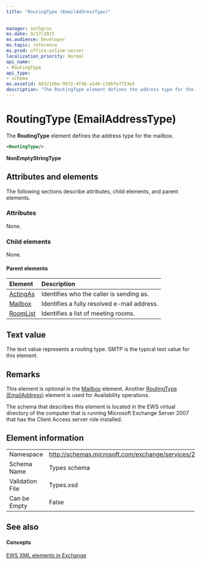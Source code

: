```yaml
---
title: "RoutingType (EmailAddressType)"
 
 
manager: sethgros
ms.date: 9/17/2015
ms.audience: Developer
ms.topic: reference
ms.prod: office-online-server
localization_priority: Normal
api_name:
- RoutingType
api_type:
- schema
ms.assetid: 683216be-9972-4f48-a148-c34bfe7f53e5
description: "The RoutingType element defines the address type for the mailbox."
---
```


# RoutingType (EmailAddressType)

The **RoutingType** element defines the address type for the mailbox. 
  
```XML
<RoutingType/>
```

 **NonEmptyStringType**
## Attributes and elements

The following sections describe attributes, child elements, and parent elements.
  
### Attributes

None.
  
### Child elements

None.
  
#### Parent elements

|**Element**|**Description**|
|:-----|:-----|
|[ActingAs](actingas.md) <br/> |Identifies who the caller is sending as.  <br/> |
|[Mailbox](mailbox.md) <br/> |Identifies a fully resolved e-mail address.  <br/> |
|[RoomList](roomlist.md) <br/> |Identifies a list of meeting rooms.  <br/> |
   
## Text value

The text value represents a routing type. SMTP is the typical text value for this element.
  
## Remarks

This element is optional in the [Mailbox](mailbox.md) element. Another [RoutingType (EmailAddress)](routingtype-emailaddress.md) element is used for Availability operations. 
  
The schema that describes this element is located in the EWS virtual directory of the computer that is running Microsoft Exchange Server 2007 that has the Client Access server role installed.
  
## Element information

|||
|:-----|:-----|
|Namespace  <br/> |http://schemas.microsoft.com/exchange/services/2006/types  <br/> |
|Schema Name  <br/> |Types schema  <br/> |
|Validation File  <br/> |Types.xsd  <br/> |
|Can be Empty  <br/> |False  <br/> |
   
## See also

#### Concepts

[EWS XML elements in Exchange](ews-xml-elements-in-exchange.md)

